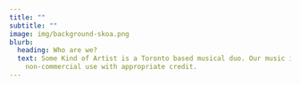 ```yaml
---
title: ""
subtitle: ""
image: img/background-skoa.png
blurb:
  heading: Who are we?
  text: Some Kind of Artist is a Toronto based musical duo. Our music is free for
    non-commercial use with appropriate credit.
---
```

